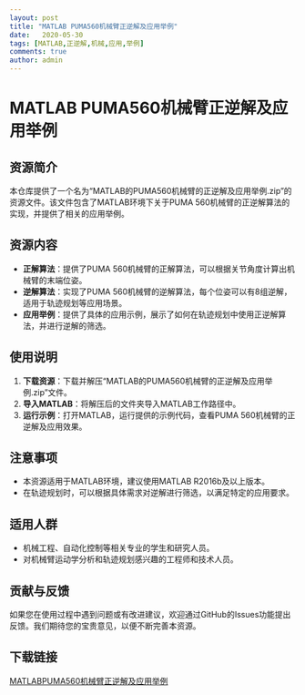 ```yaml
---
layout: post
title: "MATLAB PUMA560机械臂正逆解及应用举例"
date:   2020-05-30
tags: [MATLAB,正逆解,机械,应用,举例]
comments: true
author: admin
---
```

# MATLAB PUMA560机械臂正逆解及应用举例

## 资源简介

本仓库提供了一个名为“MATLAB的PUMA560机械臂的正逆解及应用举例.zip”的资源文件。该文件包含了MATLAB环境下关于PUMA 560机械臂的正逆解算法的实现，并提供了相关的应用举例。

## 资源内容

- **正解算法**：提供了PUMA 560机械臂的正解算法，可以根据关节角度计算出机械臂的末端位姿。
- **逆解算法**：实现了PUMA 560机械臂的逆解算法，每个位姿可以有8组逆解，适用于轨迹规划等应用场景。
- **应用举例**：提供了具体的应用示例，展示了如何在轨迹规划中使用正逆解算法，并进行逆解的筛选。

## 使用说明

1. **下载资源**：下载并解压“MATLAB的PUMA560机械臂的正逆解及应用举例.zip”文件。
2. **导入MATLAB**：将解压后的文件夹导入MATLAB工作路径中。
3. **运行示例**：打开MATLAB，运行提供的示例代码，查看PUMA 560机械臂的正逆解及应用效果。

## 注意事项

- 本资源适用于MATLAB环境，建议使用MATLAB R2016b及以上版本。
- 在轨迹规划时，可以根据具体需求对逆解进行筛选，以满足特定的应用要求。

## 适用人群

- 机械工程、自动化控制等相关专业的学生和研究人员。
- 对机械臂运动学分析和轨迹规划感兴趣的工程师和技术人员。

## 贡献与反馈

如果您在使用过程中遇到问题或有改进建议，欢迎通过GitHub的Issues功能提出反馈。我们期待您的宝贵意见，以便不断完善本资源。

## 下载链接

[MATLABPUMA560机械臂正逆解及应用举例](https://pan.quark.cn/s/6195f2e69cec)